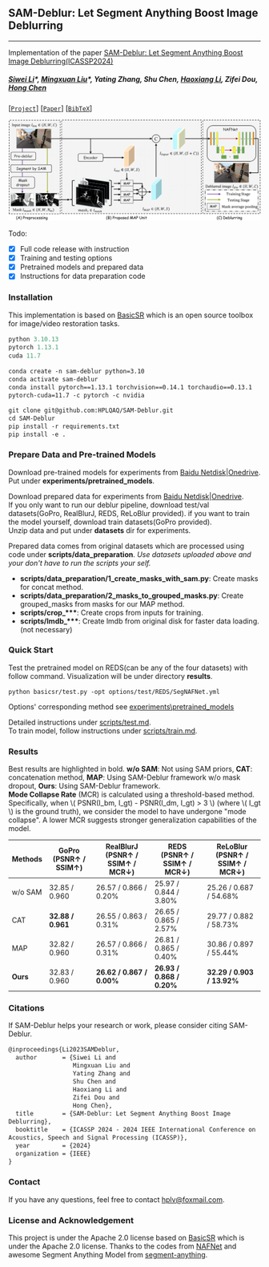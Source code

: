 ## SAM-Deblur: Let Segment Anything Boost Image Deblurring
---

Implementation of the paper [SAM-Deblur: Let Segment Anything Boost Image Deblurring(ICASSP2024)](https://hplqaq.github.io/projects/sam-deblur)

##### [Siwei Li](https://hplqaq.github.io/)\*, [Mingxuan Liu](https://arktis2022.github.io/)\*, Yating Zhang, Shu Chen, [Haoxiang Li](https://lihaoxiang-20.github.io/), Zifei Dou, [Hong Chen](http://hongchen.ime.tsinghua.edu.cn/)

[[`Project`](https://hplqaq.github.io/projects/sam-deblur)] [[`Paper`](https://arxiv.org/abs/2309.02270)] [[`BibTeX`](https://hplqaq.github.io/projects/sam-deblur.assets/bib_sam_deblur.txt)]

![SAM design](assets/SAM-Deblur-pipeline.png)

Todo:
- [x] Full code release with instruction
- [x] Training and testing options
- [x] Pretrained models and prepared data
- [x] Instructions for data preparation code

### Installation
This implementation is based on [BasicSR](https://github.com/xinntao/BasicSR) which is an open source toolbox for image/video restoration tasks.

```python
python 3.10.13
pytorch 1.13.1
cuda 11.7
```

```
conda create -n sam-deblur python=3.10
conda activate sam-deblur
conda install pytorch==1.13.1 torchvision==0.14.1 torchaudio==0.13.1 pytorch-cuda=11.7 -c pytorch -c nvidia
```

```
git clone git@github.com:HPLQAQ/SAM-Deblur.git
cd SAM-Deblur
pip install -r requirements.txt
pip install -e .
```
### Prepare Data and Pre-trained Models

Download pre-trained models for experiments from [Baidu Netdisk](https://pan.baidu.com/s/109TCMu7_ZuedUz8qG-Q0IQ?pwd=hplv)|[Onedrive](https://1drv.ms/f/s!Ar-cR-XYHDTtgt8yuujyjIENc_B11g?e=LzoHrG).  
Put under **experiments/pretrained_models**.

Download prepared data for experiments from [Baidu Netdisk](https://pan.baidu.com/s/1jHgwKqFuyyy8yixByiEfCg?pwd=hplv)|[Onedrive](https://1drv.ms/f/s!Ar-cR-XYHDTtgt8pYy2MBqQvroXl-Q?e=U7o4xc).  
If you only want to run our deblur pipeline, download test/val datasets(GoPro, RealBlurJ, REDS, ReLoBlur provided). if you want to train the model yourself, download train datasets(GoPro provided).  
Unzip data and put under **datasets** dir for experiments.

Prepared data comes from original datasets which are processed using code under **scripts/data_preparation**. *Use datasets uploaded above and your don't have to run the scripts your self.*
- **scripts/data_preparation/1_create_masks_with_sam.py**: Create masks for concat method.
- **scripts/data_preparation/2_masks_to_grouped_masks.py**: Create grouped_masks from masks for our MAP method.
- **scripts/crop_\*\*\***: Create crops from inputs for training.
- **scripts/lmdb_\*\*\***: Create lmdb from original disk for faster data loading. (not necessary)

### Quick Start

Test the pretrained model on REDS(can be any of the four datasets) with follow command. Visualization will be under directory **results**.

```
python basicsr/test.py -opt options/test/REDS/SegNAFNet.yml
```

Options' corresponding method see [experiments\pretrained_models](experiments\pretrained_models\README.md)

Detailed instructions under [scripts/test.md](scripts/test.md).  
To train model, follow instructions under [scripts/train.md](scripts/train.md).

### Results

Best results are highlighted in bold. **w/o SAM**: Not using SAM priors, **CAT**: concatenation method, **MAP**: Using SAM-Deblur framework w/o mask dropout, **Ours**: Using SAM-Deblur framework.  
**Mode Collapse Rate** (MCR) is calculated using a threshold-based method. Specifically, when \\( PSNR(I_bm, I_gt) - PSNR(I_dm, I_gt) > 3 \\) (where \\( I_gt \\) is the ground truth), we consider the model to have undergone "mode collapse". A lower MCR suggests stronger generalization capabilities of the model.

| Methods | GoPro (PSNR↑ / SSIM↑) | RealBlurJ (PSNR↑ / SSIM↑ / MCR↓) | REDS (PSNR↑ / SSIM↑ / MCR↓) | ReLoBlur (PSNR↑ / SSIM↑ / MCR↓) |
|---------|-----------------------|----------------------------------|-----------------------------|---------------------------------|
| w/o SAM | 32.85 / 0.960         | 26.57 / 0.866 / 0.20%           | 25.97 / 0.844 / 3.80%       | 25.26 / 0.687 / 54.68%         |
| CAT     | **32.88 / 0.961**     | 26.55 / 0.863 / 0.31%           | 26.65 / 0.865 / 2.57%       | 29.77 / 0.882 / 58.73%         |
| MAP     | 32.82 / 0.960         | 26.57 / 0.866 / 0.31%           | 26.81 / 0.865 / 0.40%       | 30.86 / 0.897 / 55.44%         |
| **Ours**| 32.83 / 0.960         | **26.62 / 0.867 / 0.00%**       | **26.93 / 0.868 / 0.20%**   | **32.29 / 0.903 / 13.92%**     |

### Citations
If SAM-Deblur helps your research or work, please consider citing SAM-Deblur.

```
@inproceedings{Li2023SAMDeblur,
  author       = {Siwei Li and
                  Mingxuan Liu and 
                  Yating Zhang and 
                  Shu Chen and 
                  Haoxiang Li and 
                  Zifei Dou and 
                  Hong Chen},
  title        = {SAM-Deblur: Let Segment Anything Boost Image Deblurring},
  booktitle    = {ICASSP 2024 - 2024 IEEE International Conference on Acoustics, Speech and Signal Processing (ICASSP)},
  year         = {2024}
  organization = {IEEE}
}
```

### Contact
If you have any questions, feel free to contact hplv@foxmail.com.

### License and Acknowledgement

This project is under the Apache 2.0 license based on [BasicSR](https://github.com/xinntao/BasicSR) which is under the Apache 2.0 license. Thanks to the codes from [NAFNet](https://github.com/megvii-research/NAFNet) and awesome Segment Anything Model from [segment-anything](https://github.com/facebookresearch/segment-anything).